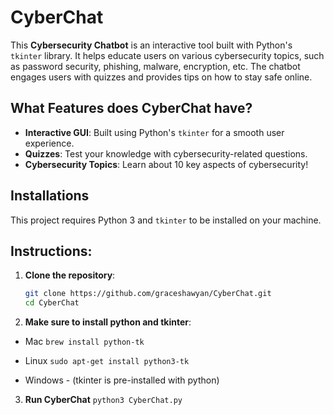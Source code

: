 # CyberChat

This **Cybersecurity Chatbot** is an interactive tool built with Python's `tkinter` library. It helps educate users on various cybersecurity topics, such as password security, phishing, malware, encryption, etc. The chatbot engages users with quizzes and provides tips on how to stay safe online.

## What Features does CyberChat have?

- **Interactive GUI**: Built using Python's `tkinter` for a smooth user experience.
- **Quizzes**: Test your knowledge with cybersecurity-related questions.
- **Cybersecurity Topics**: Learn about 10 key aspects of cybersecurity!

## Installations

This project requires Python 3 and `tkinter` to be installed on your machine.

## Instructions:

 1. **Clone the repository**:
    ```bash
    git clone https://github.com/graceshawyan/CyberChat.git
    cd CyberChat
 2. **Make sure to install python and tkinter**:
   - Mac
   ```brew install python-tk```

   - Linux
   ```sudo apt-get install python3-tk```

   - Windows
    - (tkinter is pre-installed with python)

 3. **Run CyberChat**
   ```python3 CyberChat.py```




